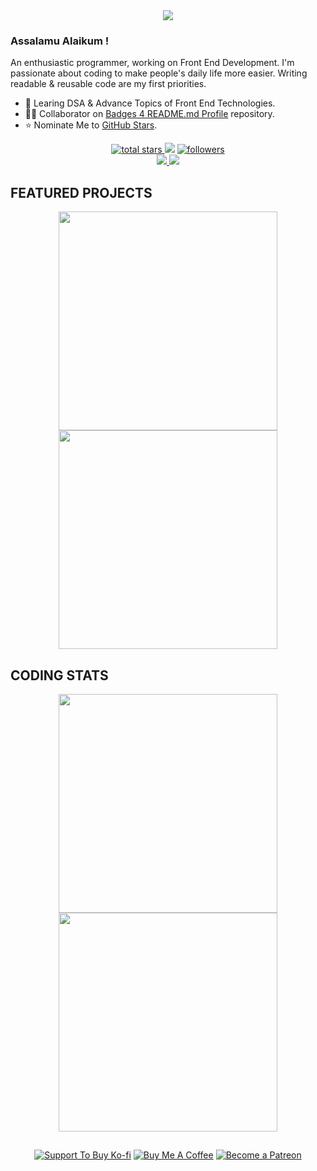 <div align='center'>
<img src='https://readme-typing-svg.herokuapp.com?font=ubuntu&color=16A085&center=true&lines=Front+End+Developer;Enthusiastic+Programmer;Open+Source+Contributor;Code+For+Everyone'/>
</div>

### Assalamu Alaikum !

An enthusiastic programmer, working on Front End Development. I'm passionate about coding to make people's daily life more easier. Writing readable & reusable code are my first priorities.

- 🌱 Learing DSA & Advance Topics of Front End Technologies.
- 👨‍💻 Collaborator on [Badges 4 README.md Profile](https://github.com/alexandresanlim/Badges4-README.md-Profile) repository.
- ⭐️ Nominate Me to [GitHub Stars](https://stars.github.com/nominate).

<p align='center'>
    <a href='https://github.com/mrhrifat?tab=repositories&sort=stargazers'>
        <img alt='total stars' title='Total stars on GitHub' src='https://custom-icon-badges.herokuapp.com/badge/dynamic/json?logo=star&color=55960c&labelColor=488207&label=Stars&style=for-the-badge&query=%24.stars&url=https://api.github-star-counter.workers.dev/user/mrhrifat'/>
    </a>
    <img src='https://visitor-badge-reloaded.herokuapp.com/badge?page_id=mrhrifat&logo=Github&style=for-the-badge&color=16a085'>
    <a href='https://github.com/mrhrifat?tab=followers'>
        <img alt='followers' title='Follow Me on GitHub' src='https://custom-icon-badges.herokuapp.com/github/followers/mrhrifat?color=236ad3&labelColor=1155ba&style=for-the-badge&logo=person-add&label=Follow&logoColor=white'/>
        <br>
    </a>
    <a href='https://www.linkedin.com/in/mrhrifat' target='_blank'>
        <img src='https://img.shields.io/badge/linkedin%20-%230077B5.svg?&style=for-the-badge&logo=linkedin&logoColor=white'/>
    </a>
    <a href='mailto:mrhrifat383759@gmail.com' target='_blank'>
        <img src='https://img.shields.io/badge/Gmail-D14836?style=for-the-badge&logo=gmail&logoColor=white'/>
    </a>
</p>

## FEATURED PROJECTS

<p align='center'>
    <a href='https://github.com/mrhrifat/holy-alquran'>
        <img src='https://github-readme-stats.vercel.app/api/pin/?username=mrhrifat&repo=holy-alquran&theme=transparent&hide=html' width='350'/>
    </a>
    <a href='https://github.com/mrhrifat/web-badge'>
        <img src='https://github-readme-stats.vercel.app/api/pin/?username=mrhrifat&repo=web-badge&theme=transparent'  width='350'/>
    </a>
</p>

## CODING STATS

<p align = 'center'>
    <img src='https://github-readme-stats.vercel.app/api?username=mrhrifat&count_private=true&include_all_commits=true&show_icons=true&theme=transparent' width='350'/>
    <img src='https://github-readme-streak-stats.herokuapp.com/?user=mrhrifat&theme=transparent' width='350'>
</p>

##

<div align='center'>

[![](https://img.shields.io/badge/Ko_fi-FF5E5B?style=for-the-badge&logo=Ko-fi&logoColor=white "Support To Buy Ko-fi")](https://ko-fi.com/mrhrifat) [![](https://img.shields.io/badge/Buy_Me_A_Coffee-FFDD00?style=for-the-badge&logo=buy-me-a-coffee&logoColor=black "Buy Me A Coffee")](https://buymeacoffee.com/mrhrifat) [![](https://img.shields.io/badge/Patreon-F96854?style=for-the-badge&logo=Patreon&logoColor=white "Become a Patreon")](https://patreon.com/mrhrifat)

</div>
